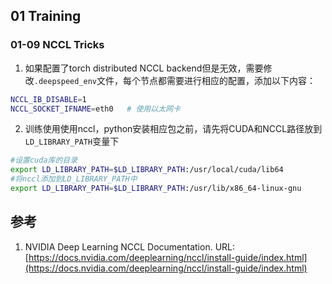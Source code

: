 
## 01 Training

### 01-09 NCCL Tricks

1. 如果配置了torch distributed NCCL backend但是无效，需要修改`.deepspeed_env`文件，每个节点都需要进行相应的配置，添加以下内容：
```bash
NCCL_IB_DISABLE=1
NCCL_SOCKET_IFNAME=eth0   # 使用以太网卡
```

2. 训练使用使用nccl，python安装相应包之前，请先将CUDA和NCCL路径放到`LD_LIBRARY_PATH`变量下
```bash
#设置cuda库的目录
export LD_LIBRARY_PATH=$LD_LIBRARY_PATH:/usr/local/cuda/lib64
#将nccl添加到LD_LIBRARY_PATH中
export LD_LIBRARY_PATH=$LD_LIBRARY_PATH:/usr/lib/x86_64-linux-gnu
```

## 参考

1. NVIDIA Deep Learning NCCL Documentation.
URL:[https://docs.nvidia.com/deeplearning/nccl/install-guide/index.html](https://docs.nvidia.com/deeplearning/nccl/install-guide/index.html)